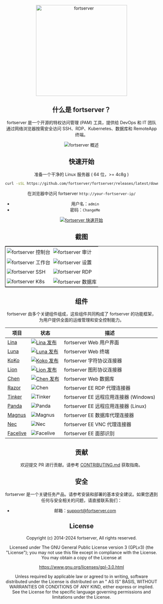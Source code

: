 <div align="center">
  <a name="readme-top"></a>
  <a href="https://fortserver.org/index-en.html"><img src="https://download.fortserver.org/images/fortserver-logo.svg" alt="fortserver" width="300" /></a>
  
## 什么是 fortserver？

fortserver 是一个开源的特权访问管理 (PAM) 工具，提供给 DevOps 和 IT 团队通过网络浏览器按需安全访问 SSH、RDP、Kubernetes、数据库和 RemoteApp 终端。

![fortserver 概述](https://github.com/fortserver/fortserver/assets/32935519/35a371cb-8590-40ed-88ec-f351f8cf9045)

## 快速开始

准备一个干净的 Linux 服务器 ( 64 位，>= 4c8g )

```sh
curl -sSL https://github.com/fortserver/fortserver/releases/latest/download/quick_start.sh | bash
```

在浏览器中访问 fortserver `http://your-fortserver-ip/`
- 用户名：`admin`
- 密码：`ChangeMe`

[![fortserver 快速开始](https://github.com/user-attachments/assets/0f32f52b-9935-485e-8534-336c63389612)](https://www.youtube.com/watch?v=UlGYRbKrpgY "fortserver 快速开始")

## 截图

<table style="border-collapse: collapse; border: 1px solid black;">
  <tr>
    <td style="padding: 5px;background-color:#fff;"><img src= "https://github.com/fortserver/fortserver/assets/32935519/99fabe5b-0475-4a53-9116-4c370a1426c4" alt="fortserver 控制台"   /></td>
    <td style="padding: 5px;background-color:#fff;"><img src= "https://github.com/fortserver/fortserver/assets/32935519/a424d731-1c70-4108-a7d8-5bbf387dda9a" alt="fortserver 审计"   /></td>
  </tr>

  <tr>
    <td style="padding: 5px;background-color:#fff;"><img src= "https://github.com/fortserver/fortserver/assets/32935519/393d2c27-a2d0-4dea-882d-00ed509e00c9" alt="fortserver 工作台"   /></td>
    <td style="padding: 5px;background-color:#fff;"><img src= "https://github.com/fortserver/fortserver/assets/32935519/3a2611cd-8902-49b8-b82b-2a6dac851f3e" alt="fortserver 设置"   /></td>
  </tr>

  <tr>
    <td style="padding: 5px;background-color:#fff;"><img src= "https://github.com/fortserver/fortserver/assets/32935519/1e236093-31f7-4563-8eb1-e36d865f1568" alt="fortserver SSH"   /></td>
    <td style="padding: 5px;background-color:#fff;"><img src= "https://github.com/fortserver/fortserver/assets/32935519/69373a82-f7ab-41e8-b763-bbad2ba52167" alt="fortserver RDP"   /></td>
  </tr>
  <tr>
    <td style="padding: 5px;background-color:#fff;"><img src= "https://github.com/fortserver/fortserver/assets/32935519/5bed98c6-cbe8-4073-9597-d53c69dc3957" alt="fortserver K8s"   /></td>
    <td style="padding: 5px;background-color:#fff;"><img src= "https://github.com/fortserver/fortserver/assets/32935519/b80ad654-548f-42bc-ba3d-c1cfdf1b46d6" alt="fortserver 数据库"   /></td>
  </tr>
</table>

## 组件

fortserver 由多个关键组件组成，这些组件共同构成了 fortserver 的功能框架，为用户提供全面的运维管理和安全控制能力。

| 项目                                                  | 状态                                                                                                                                                                  | 描述                                                                                                |
|------------------------------------------------------|-----------------------------------------------------------------------------------------------------------------------------------------------------------------------|-----------------------------------------------------------------------------------------------------|
| [Lina](https://github.com/fortserver/lina)           | <a href="https://github.com/fortserver/lina/releases"><img alt="Lina 发布" src="https://img.shields.io/github/release/fortserver/lina.svg" /></a>                   | fortserver Web 用户界面                                                                               |
| [Luna](https://github.com/fortserver/luna)           | <a href="https://github.com/fortserver/luna/releases"><img alt="Luna 发布" src="https://img.shields.io/github/release/fortserver/luna.svg" /></a>                   | fortserver Web 终端                                                                                 |
| [KoKo](https://github.com/fortserver/koko)           | <a href="https://github.com/fortserver/koko/releases"><img alt="Koko 发布" src="https://img.shields.io/github/release/fortserver/koko.svg" /></a>                   | fortserver 字符协议连接器                                                                             |
| [Lion](https://github.com/fortserver/lion)           | <a href="https://github.com/fortserver/lion/releases"><img alt="Lion 发布" src="https://img.shields.io/github/release/fortserver/lion.svg" /></a>                   | fortserver 图形协议连接器                                                                             |
| [Chen](https://github.com/fortserver/chen)           | <a href="https://github.com/fortserver/chen/releases"><img alt="Chen 发布" src="https://img.shields.io/github/release/fortserver/chen.svg" />                       | fortserver Web 数据库                                                                                 |  
| [Razor](https://github.com/fortserver/razor)         | <img alt="Chen" src="https://img.shields.io/badge/release-private-red" />                                                                                             | fortserver EE RDP 代理连接器                                                                          |
| [Tinker](https://github.com/fortserver/tinker)       | <img alt="Tinker" src="https://img.shields.io/badge/release-private-red" />                                                                                           | fortserver EE 远程应用连接器 (Windows)                                                                  |
| [Panda](https://github.com/fortserver/Panda)         | <img alt="Panda" src="https://img.shields.io/badge/release-private-red" />                                                                                           | fortserver EE 远程应用连接器 (Linux)                                                                    |
| [Magnus](https://github.com/fortserver/magnus)       | <img alt="Magnus" src="https://img.shields.io/badge/release-private-red" />                                                                                           | fortserver EE 数据库代理连接器                                                                         |
| [Nec](https://github.com/fortserver/nec)             | <img alt="Nec" src="https://img.shields.io/badge/release-private-red" />                                                                                              | fortserver EE VNC 代理连接器                                                                          |
| [Facelive](https://github.com/fortserver/facelive)   | <img alt="Facelive" src="https://img.shields.io/badge/release-private-red" />                                                                                         | fortserver EE 面部识别                                                                                 |


## 贡献

欢迎提交 PR 进行贡献。请参考 [CONTRIBUTING.md][contributing-link] 获取指南。

## 安全

fortserver 是一个关键任务产品。请参考安装和部署的基本安全建议。如果您遇到任何与安全相关的问题，请直接联系我们：

- 邮箱：support@fortserver.com

## License

Copyright (c) 2014-2024 fortserver, All rights reserved.

Licensed under The GNU General Public License version 3 (GPLv3) (the "License"); you may not use this file except in compliance with the License. You may obtain a copy of the License at

https://www.gnu.org/licenses/gpl-3.0.html

Unless required by applicable law or agreed to in writing, software distributed under the License is distributed on an " AS IS" BASIS, WITHOUT WARRANTIES OR CONDITIONS OF ANY KIND, either express or implied. See the License for the specific language governing permissions and limitations under the License.

<!-- fortserver official link -->
[docs-link]: https://fortserver.com/docs
[discord-link]: https://discord.com/invite/W6vYXmAQG2
[contributing-link]: https://github.com/fortserver/fortserver/blob/dev/CONTRIBUTING.md

<!-- fortserver Other link-->
[license-link]: https://www.gnu.org/licenses/gpl-3.0.html
[docker-link]: https://hub.docker.com/u/fortserver
[github-release-link]: https://github.com/fortserver/fortserver/releases/latest
[github-stars-link]: https://github.com/fortserver/fortserver
[github-issues-link]: https://github.com/fortserver/fortserver/issues

<!-- Shield link-->
[github-release-shield]: https://img.shields.io/github/v/release/fortserver/fortserver
[github-stars-shield]: https://img.shields.io/github/stars/fortserver/fortserver?color=%231890FF&style=flat-square
[docker-shield]: https://img.shields.io/docker/pulls/fortserver/jms_all.svg
[license-shield]: https://img.shields.io/github/license/fortserver/fortserver
[discord-shield]: https://img.shields.io/discord/1194233267294052363?style=flat&logo=discord&logoColor=%23f5f5f5&labelColor=%235462eb&color=%235462eb